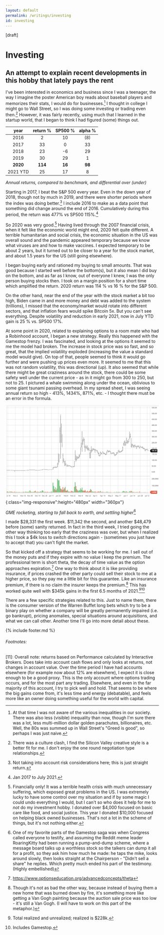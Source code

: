 ```yaml
---
layout: default
permalink: /writings/investing
id: investing
---
```


[draft]

# Investing

## An attempt to explain recent developments in this hobby that lately pays the rent

I've been interested in economics and business since I was a teenager, the way I imagine the poster American boy reads about baseball players and memorizes their stats, I would do for businesses.[^1] I thought in college I might go to Wall Street, so I was doing some investing or trading even then.[^2] However, it was fairly recently, using much that I learned in the startup world, that I began to think I had figured (some) things out.

|   year   | return % | SP500 % | alpha % |
| :------: | :------: | :-----: | :-----: |
|   2016   |    2     |   10    |   (8)   |
|   2017   |    33    |    0    |   33    |
|   2018   |    23    |   -6    |   29    |
|   2019   |    30    |   29    |    1    |
| **2020** | **114**  | **16**  | **98**  |
| 2021 YTD |    25    |   17    |    8    |

_Annual returns, compared to benchmark, and differential over (under)_

Starting in 2017, I beat the S&P 500 every year. Even in the down year of 2018, though not by much in 2019, and there were shorter periods where the index was doing better.[^3] I include 2016 to make as a data point that something did change around the end of 2016. Cumulatively during this period, the return was 477% vs SP500 115%.[^4]

So 2020 was very good.[^5] Having lived through the 2007 financial crisis, when it felt like the economic world might end, 2020 felt quite different. A terrible humanitarian and social crisis, the economic situation in the US was overall sound and the pandemic appeared temporary because we know what viruses are and how to make vaccines. I expected temporary to be about 2 years, but it turned out to be closer to a year for the stock market, and about 1.5 years for the US (still going elsewhere).

I began buying early and rationed my buying to small amounts. That was good because I started well before the bottom(s), but it also mean I did buy on the bottom, and as far as I know, out of everyone I knew, I was the only person buying stocks then. I took on a margin position for a short time which amplified the return. 2020 return was 114 % vs 16 % for the S&P 500.

On the other hand, near the end of the year with the stock market a bit too high, Biden came in and more money and debt was added to the system (trillions), I missed that the economy/market would rotate into different sectors, and that inflation fears would spike Bitcoin 5x. But you can't see everything. Despite volatility and reduction in early 2021, now in July YTD gain is 25 % vs. SP500 17%.

At some point in 2020, related to explaining options to a room mate who had a Robinhood account, I began a new strategy. Really this happened with the Gamestop frenzy. I was fascinated, and looking at the options it seemed to me the model had broken. The increase in stock price was so fast, and so great, that the implied volatility exploded (increasing the value a standard model would give). On top of that, people seemed to think it would go further and were pushing up prices even more. It seemed to me that this was not random volatility, this was directional (up). It also seemed that while there might be great craziness around the stock, there could be some safety well under the current price - as in it might go from 300 to 250, but not to 25. I pictured a whale swimming along under the ocean, oblivious to some giant tsunami passing overhead. In my spread sheet, I was seeing annual return so high - 413%, 1434%, 871%, etc. - I thought there must be an error in the formula.

![Stock chart of GME from Nov 2019 to Jul 2021](/assets/img/writings/investing/GME_chart.png 'Stock chart of GME from Nov 2019 to Jul 2021'){:class="img-responsive":height="480px" width="360px"}

_GME rocketing, starting to fall back to earth, and settling higher_[^10]

I made $28,331 the first week. $11,342 the second, and another $48,479 before (some) sanity returned. In fact in the third week, I tried going the other way thinking too early that the craziness was over, but when I realized this I took a $4k loss to switch directions again - (sometimes you just have to accept that) you can't fight the market.

So that kicked off a strategy that seems to be working for me. I sell out of the money puts and if they expire with no value I keep the premium. The professional term is short theta, the decay of time value as the option approaches expiration.[^9] One way to think about it is like providing insurance, if prices crashed the other party could sell their stock to me at a higher price, so they pay me a little bit for this guarantee. Like an insurance premium, if there is no claim the insurer keeps the premium.[^6] This has worked quite well with $345k gains in the first 6.5 months of 2021.[^7][^8]

There are a few specific strategies related to this. Just to name them, there is the consumer version of the Warren Buffet long bets which try to be a binary play on whether a company will be greatly permanently impaired (i.e. go bankrupt), pricing anomalies, special situations around acquisitions, and what we can call other. Another time I'll go into more detail about these.

{% include footer.md %}

###### Footnotes:

[^1]: At that time I was not aware of the various inequalities in our society. There was also less (visible) inequality than now, though I'm sure there was a lot, less multi-million dollar golden parachutes, billionaires, etc. Well, the 80s was summed up in Wall Street's "Greed is good", so perhaps I was just naive.
[^2]: There was a culture clash, I find the Silicon Valley creative style is a better fit for me. I don't enjoy the one round negotiation type relationships.
[^3]: Not taking into account risk considerations here; this is just straight return.
[^4]: Jan 2017 to July 2021.
[^5]: Financially only! It was a terrible health crisis with much unnecessary suffering, which exposed great problems in the US. I was extremely lucky to have some control over my situation and if by some magic I could undo everything I would, but I can't so who does it help for me to _not_ do my investment hobby. I donated over $4,000 focused on basic care like food, and social justice. This year I donated $10,000 focused on helping black owned businesses. That's not a lot in the scheme of things, but it's not nothing either.
[^6]: Though it's not as bad the other way, because instead of buying them a new home that was burned down by fire, it's something more like getting a Van Gogh painting because the auction sale price was too low - it's still a Van Gogh. (I will have to work on this part of the metaphor.)
[^7]: Total realized and unrealized; realized is $228k.
[^8]: Includes Gamestop.
[^9]: <https://www.optionseducation.org/advancedconcepts/theta>
[^10]: One of my favorite parts of the Gamestop saga was when Congress called everyone to testify, and assuming the Reddit meme leader RoaringKitty had been running a pump-and-dump scheme, where a message board talks up a worthless stock so the talkers can dump it all for a profit, so they ask him how much he made: he taps the mike, looks around slowly, then looks straight at the Chairperson - "Didn't sell a share" he replies. Which pretty much ended his part of the testimony. (Highly embellished)

[11]: Overall note: returns based on Performance calculated by Interactive Brokers. Does take into account cash flows and only looks at returns, not changes in account value. Over the time period I have had accounts elsewhere (for example now about 12% are elsewhere), I expect it is close enough to be a good proxy. This is the only account where options trading occurs, and for the most part any trading. Elsewhere, and even in the far majority of this account, I try to pick well and hold. That seems to be where the big gains come from, it's less time and energy (debatable), and feels more like an owner doing something useful for the world with capital.

<!-- too much data
 | year | period (%) | | | cumulative (%) | | |
| | return | SP500 | alpha | return | SP500 | alpha |
| :-----------: | :-----------: | :----------: | :----------: | :-------------: | :----------: | :----------: |
| 2016 | 2 | 10 | -8 | | | 0 |
| 2017 | 33 | 0 | 33 | 35 | 31 | 4 |
| 2018 | 23 | -6 | 29 | 66 | 23 | 43 |
| 2019 | 30 | 29 | 1 | 117 | 58 | 59 |
| 2020 | 114 | 16 | 98 | 364 | 84 | 280 |
| 2021 YTD | 25 | 17 | 8 | 477 | 115 | 362 | -->
